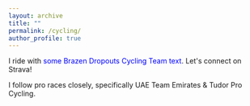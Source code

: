 ```yaml
---
layout: archive
title: ""
permalink: /cycling/
author_profile: true
---
```


I ride with <span style="color:blue">some Brazen Dropouts Cycling Team text</span>. Let's connect on Strava! 

I follow pro races closely, specifically UAE Team Emirates &  Tudor Pro Cycling.

